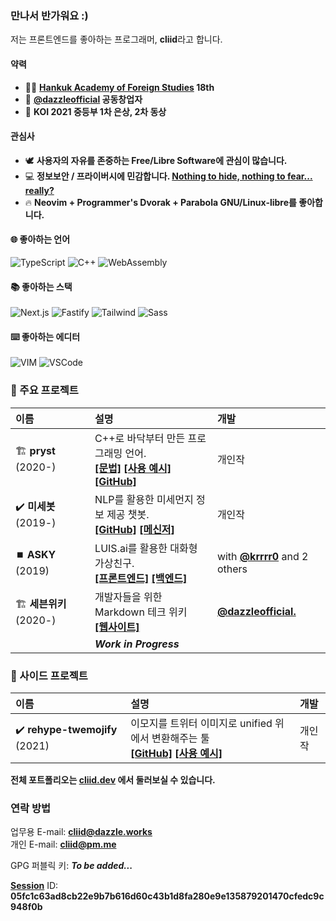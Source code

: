 ### 만나서 반가워요 :)

저는 프론트엔드를 좋아하는 프로그래머, **cliid**라고 합니다.

#### 약력

- 🧑‍🎓 **[Hankuk Academy of Foreign Studies](http://hafs.hs.kr/?main) 18th**
- 🏢 **[@dazzleofficial](https://dazzle.works) 공동창업자**
- 🏅 **KOI 2021 중등부 1차 은상, 2차 동상**
#### 관심사
- 🕊️ **사용자의 자유를 존중하는 Free/Libre Software에 관심이 많습니다.**
- 💻 **정보보안 / 프라이버시에 민감합니다. [Nothing to hide, nothing to fear... really?](https://spreadprivacy.com/three-reasons-why-the-nothing-to-hide-argument-is-flawed/)**
- 🔥 **Neovim + Programmer's Dvorak + Parabola GNU/Linux-libre를 좋아합니다.**

#### 🌐 좋아하는 언어

![TypeScript](https://img.shields.io/badge/TypeScript-007ACC?style=for-the-badge&logo=typescript&logoColor=white) ![C++](https://img.shields.io/badge/C%2B%2B-00599C?style=for-the-badge&logo=c%2B%2B&logoColor=white) ![WebAssembly](https://img.shields.io/badge/WebAssembly-654FF0?style=for-the-badge&logo=WebAssembly&logoColor=white)

#### 📚 좋아하는 스택

![Next.js](https://img.shields.io/badge/next.js-000000?style=for-the-badge&logo=nextdotjs&logoColor=white) ![Fastify](https://img.shields.io/badge/fastify-202020?style=for-the-badge&logo=fastify&logoColor=white) ![Tailwind](https://img.shields.io/badge/Tailwind-38B2AC?style=for-the-badge&logo=tailwind-css&logoColor=white) ![Sass](https://img.shields.io/badge/Sass-CC6699?style=for-the-badge&logo=sass&logoColor=white)


#### ⌨️ 좋아하는 에디터

![VIM](https://img.shields.io/badge/VIM-%2311AB00.svg?&style=for-the-badge&logo=vim&logoColor=white)
![VSCode](https://img.shields.io/badge/Visual_Studio_Code-0078D4?style=for-the-badge&logo=visual%20studio%20code&logoColor=white)

### 🔮 주요 프로젝트

| 이름 | 설명 | 개발 |
|:----|:----|:----|
| 🏗️&nbsp;**pryst** (2020-) | C++로 바닥부터 만든 프로그래밍 언어.<br/>**[[문법]](https://pryst.cliid.dev/syntax)** **[[사용 예시]](https://pryst.cliid.dev/demo)** **[[GitHub]](https://github.com/cliid/pryst)** | 개인작 |
| ✔️&nbsp;**미세봇** (2019-) | NLP를 활용한 미세먼지 정보 제공 챗봇.<br/> **[[GitHub]](https://github.com/cliid/dustackle)** **[[메신저]](https://m.me/dustackle)** | 개인작 |
| ⏹️&nbsp;**ASKY** (2019) | LUIS.ai를 활용한 대화형 가상친구.<br/> **[[프론트엔드]](https://github.com/cliid/ASKY-Unity) [[백엔드]](https://github.com/cliid/ASKY-Python)** | with **[@krrrr0](https://github.com/krrrr0)** and 2 others |
| 🏗️&nbsp;**세븐위키** (2020-) | 개발자들을 위한 Markdown 테크 위키<br/> **[[웹사이트]](https://seven.wiki)** | [**@dazzleofficial.**](https://github.com/dazzleofficial) |
|  | ***Work in Progress*** |

### 📝 사이드 프로젝트

| 이름 | 설명 | 개발 |
|:----|:----|:----|
| ✔️&nbsp;**rehype-twemojify** (2021) | 이모지를 트위터 이미지로 unified 위에서 변환해주는 툴<br/> **[[GitHub]](https://github.com/cliid/rehype-twemojify)** **[[사용 예시]](https://cliid.dev/blog/integrating-twemoji-with-rehype)** | 개인작 |

**전체 포트폴리오는 [cliid.dev](https://cliid.dev) 에서 둘러보실 수 있습니다.**

### 연락 방법

업무용 E-mail: **[cliid@dazzle.works](mailto:cliid@dazzle.works)**<br/>
개인 E-mail: **[cliid@pm.me](mailto:cliid@pm.me)**<br/>

GPG 퍼블릭 키: ***To be added...***

**[Session](https://getsession.io)** ID: **05fc1c63ad8cb22e9b7b616d60c43b1d8fa280e9e135879201470cfedc9c948f0b**